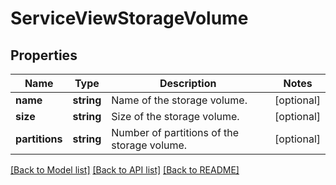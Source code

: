# ServiceViewStorageVolume

## Properties
Name | Type | Description | Notes
------------ | ------------- | ------------- | -------------
**name** | **string** | Name of the storage volume. | [optional] 
**size** | **string** | Size of the storage volume. | [optional] 
**partitions** | **string** | Number of partitions of the storage volume. | [optional] 

[[Back to Model list]](../README.md#documentation-for-models) [[Back to API list]](../README.md#documentation-for-api-endpoints) [[Back to README]](../README.md)


